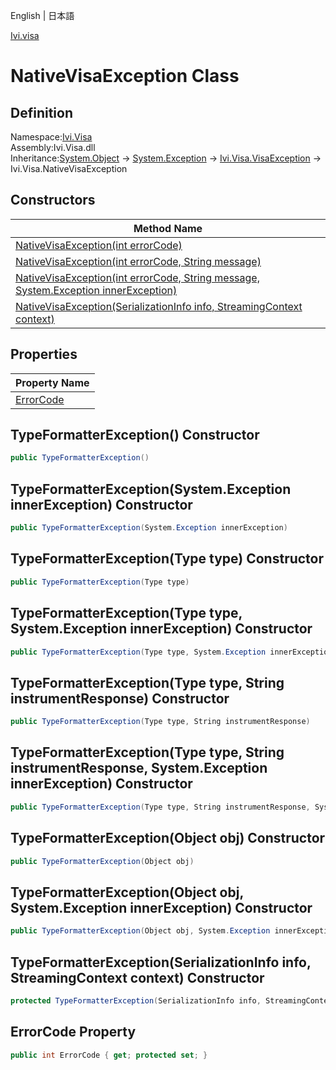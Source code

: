 English | 日本語

[Ivi.visa](Ivi.Visa.md)

# NativeVisaException Class

## Definition
Namespace:[Ivi.Visa](Ivi.Visa.md)<BR>
Assembly:Ivi.Visa.dll<BR>
Inheritance:[System.Object](https://learn.microsoft.com/en-us/dotnet/api/system.object) -> [System.Exception](https://learn.microsoft.com/en-us/dotnet/api/system.exception) -> [Ivi.Visa.VisaException](Ivi.Visa.VisaException.md) -> Ivi.Visa.NativeVisaException

## Constructors

|Method Name|
|---|
|[NativeVisaException(int errorCode)](#NativeVisaExceptionint-errorCode-constructor)|
|[NativeVisaException(int errorCode, String message)](#NativeVisaExceptionint-errorCode-String-message-constructor)|
|[NativeVisaException(int errorCode, String message, System.Exception innerException)](#NativeVisaExceptionint-errorCode-String-message-SystemException-innerException-constructor)|
|[NativeVisaException(SerializationInfo info, StreamingContext context)](#NativeVisaExceptionSerializationInfo-info-StreamingContext-context-constructor)|

## Properties

|Property Name|
|---|
|[ErrorCode](#ErrorCode-Property)|

## TypeFormatterException() Constructor
```C#
public TypeFormatterException()
```
## TypeFormatterException(System.Exception innerException) Constructor
```C#
public TypeFormatterException(System.Exception innerException)
```
## TypeFormatterException(Type type) Constructor
```C#
public TypeFormatterException(Type type)
```
## TypeFormatterException(Type type, System.Exception innerException) Constructor
```C#
public TypeFormatterException(Type type, System.Exception innerException)
```
## TypeFormatterException(Type type, String instrumentResponse) Constructor
```C#
public TypeFormatterException(Type type, String instrumentResponse)
```
## TypeFormatterException(Type type, String instrumentResponse, System.Exception innerException) Constructor
```C#
public TypeFormatterException(Type type, String instrumentResponse, System.Exception innerException)
```
## TypeFormatterException(Object obj) Constructor
```C#
public TypeFormatterException(Object obj)
```
## TypeFormatterException(Object obj, System.Exception innerException) Constructor
```C#
public TypeFormatterException(Object obj, System.Exception innerException)
```
## TypeFormatterException(SerializationInfo info, StreamingContext context) Constructor
```C#
protected TypeFormatterException(SerializationInfo info, StreamingContext context)
```
## ErrorCode Property
```C#
public int ErrorCode { get; protected set; }
```
